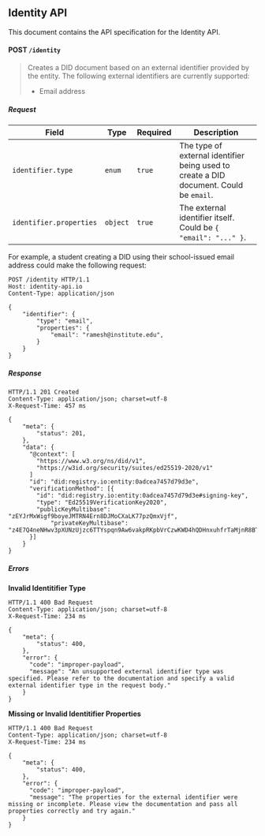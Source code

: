 ## Identity API

This document contains the API specification for the Identity API.

#### POST `/identity`

> Creates a DID document based on an external identifier provided by the entity.
> The following external identifiers are currently supported:
>
> - Email address

##### Request

| Field                   | Type     | Required | Description                                                                            |
| ----------------------- | -------- | -------- | -------------------------------------------------------------------------------------- |
| `identifier.type`       | `enum`   | `true`   | The type of external identifier being used to create a DID document. Could be `email`. |
| `identifier.properties` | `object` | `true`   | The external identifier itself. Could be `{ "email": "..." }`.                         |

For example, a student creating a DID using their school-issued email address
could make the following request:

```http
POST /identity HTTP/1.1
Host: identity-api.io
Content-Type: application/json

{
	"identifier": {
		"type": "email",
		"properties": {
			"email": "ramesh@institute.edu",
		}
	}
}
```

##### Response

```http
HTTP/1.1 201 Created
Content-Type: application/json; charset=utf-8
X-Request-Time: 457 ms

{
	"meta": {
		"status": 201,
	},
	"data": {
	  "@context": [
	    "https://www.w3.org/ns/did/v1",
	    "https://w3id.org/security/suites/ed25519-2020/v1"
	  ]
	  "id": "did:registry.io:entity:0adcea7457d79d3e",
	  "verificationMethod": [{
	    "id": "did:registry.io:entity:0adcea7457d79d3e#signing-key",
	    "type": "Ed25519VerificationKey2020",
	    "publicKeyMultibase": "zEYJrMxWigf9boyeJMTRN4Ern8DJMoCXaLK77pzQmxVjf",
			"privateKeyMultibase": "z4E7Q4neNHwv3pXUNzUjzc6TTYspqn9Aw6vakpRKpbVrCzwKWD4hQDHnxuhfrTaMjnR8BTp9NeUvJiwJoSUM6xHAZ"
	  }]
	}
}
```

##### Errors

**Invalid Identitifier Type**

```http
HTTP/1.1 400 Bad Request
Content-Type: application/json; charset=utf-8
X-Request-Time: 234 ms

{
	"meta": {
		"status": 400,
	},
	"error": {
	  "code": "improper-payload",
	  "message": "An unsupported external identifier type was specified. Please refer to the documentation and specify a valid external identifier type in the request body."
	}
}
```

**Missing or Invalid Identitifier Properties**

```http
HTTP/1.1 400 Bad Request
Content-Type: application/json; charset=utf-8
X-Request-Time: 234 ms

{
	"meta": {
		"status": 400,
	},
	"error": {
	  "code": "improper-payload",
	  "message": "The properties for the external identifier were missing or incomplete. Please view the documentation and pass all properties correctly and try again."
	}
}
```
